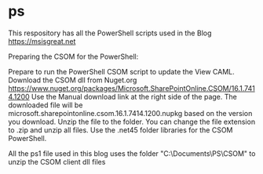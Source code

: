 # ps
This respository has all the PowerShell scripts used in the Blog https://msisgreat.net

Preparing the CSOM for the PowerShell:

Prepare to run the PowerShell CSOM script to update the View CAML. Download the CSOM dll from Nuget.org https://www.nuget.org/packages/Microsoft.SharePointOnline.CSOM/16.1.7414.1200 Use the Manual download link at the right side of the page. The downloaded file will be microsoft.sharepointonline.csom.16.1.7414.1200.nupkg based on the version you download. Unzip the file to the folder. You can change the file extension to .zip and unzip all files. Use the .net45 folder libraries for the CSOM PowerShell.

All the ps1 file used in this blog uses the folder "C:\Documents\PS\CSOM\" to unzip the CSOM client dll files



